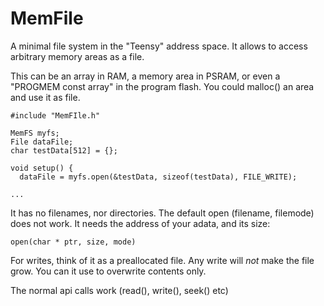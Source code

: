 # MemFile
A minimal file system in the "Teensy" address space. It allows to access arbitrary memory areas as a file.

This can be an array in RAM, a memory area in PSRAM, or even a "PROGMEM const array" in the program flash.
You could malloc() an area and use it as file.

```
#include "MemFIle.h" 

MemFS myfs;
File dataFile;
char testData[512] = {}; 

void setup() { 
  dataFile = myfs.open(&testData, sizeof(testData), FILE_WRITE);

... 
```

It has no filenames, nor directories. 
The default open (filename, filemode) does not work. It needs the address of your adata, and its size:

`open(char * ptr, size, mode)`

For writes, think of it as a preallocated file.
Any write will *not* make the file grow. You can it use to overwrite contents only.

The normal api calls work (read(), write(), seek() etc)

